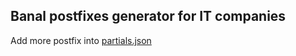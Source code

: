 ## Banal postfixes generator for IT companies
Add more postfix into [partials.json](https://github.com/stupid-name/stupid-name.github.io/blob/master/data/partials.json)
